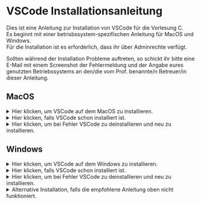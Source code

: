 # VSCode Installationsanleitung

Dies ist eine Anleitung zur Installation von VSCode für die Vorlesung C.<br />
Es beginnt mit einer betrisbssystem-spezifischen Anleitung für MacOS und Windows.<br />
Für die Installation ist es erforderlich, dass ihr über Adminrechte verfügt.<br />

Sollten während der Installation Probleme auftreten, so schickt ihr bitte eine E-Mail mit einem Screenshot der Fehlermeldung und der Angabe eures genutzten Betriebssystems an den/die vom Prof. benannte/n Betreuer/in dieser Anleitung.

## MacOS

<details>
<summary>Hier klicken, um VSCode auf dem MacOS zu installieren.</summary>  

### Schritt 1
Damit wir mit Visual Studio Code C programmieren können, brauchen wir einen Compiler und Debugger. 

Dazu öffnen wir den Terminal und überprüfen, ob dies bereits vorhanden ist, indem wir
> clang –version

im Terminal eingeben. Bekommen wir eine Versionsnummer angezeigt, können wir mit Schritt 2 weiter machen. Bekommen wir aber 
mit der Abfrage keine Versionsnummer angezeit, so geben wir im Terminal
> Xcode-select –install

ein und überprüfen das Ergebnis wieder mit 
> clang –version

Nun sollte eine Versionsnummer angezeigt werden und wir können mit Schritt 2 weiter machen.

### Schritt 2
Wir laden VSCode für Mac herunter, indem wir auf den folgenden Link klicken:
https://code.visualstudio.com/docs?dv=osx

Danach schieben wir im Finder einfach die Datei `<Visual Studio Code.app>` in den `<Programme>` Ordner. 

### Schritt 3
Wir öffnen als nächstes Visual Studio Code.<br />

Nun installieren wir einige Erweiterungen, in dem wir auf das Symbol mit 3+1 Quadraten auf der linken Seite klicken:

<img width="367" alt="image" src="https://user-images.githubusercontent.com/78163337/112048606-e031c480-8b4e-11eb-81a7-13dccddf3201.png">

Wir möchten die vier Extensions C/C++, Code Runner, Live Share und GitLens. Oft gibt es eine reguläre, stabile und eine Vorab-Test-Version. Man kann sich an den Downloadzahlen aus den folgenden Screenshots orientieren, um die stabile Version zu erwischen:

![image](https://user-images.githubusercontent.com/78163337/112048686-f50e5800-8b4e-11eb-871f-51418cd4aaf6.png)

![image](https://user-images.githubusercontent.com/78163337/112048709-fb9ccf80-8b4e-11eb-8c6b-92e817526a56.png)

![image](https://user-images.githubusercontent.com/78163337/112048726-00618380-8b4f-11eb-84c5-c4ed73dc9d22.png)
  
![image](https://user-images.githubusercontent.com/100713757/159911055-cba05f87-f11f-402c-bec2-1551c6098574.png)
  
Hiermit wäre die Installation auch schon fertig und wir können mit [Erste Schritte](https://github.com/hshf1/VorlesungC/blob/main/VSCode/Erste_Schritte.md) weiter machen.
  </details>
  
<details>
<summary>Hier klicken, falls VSCode schon installiert ist.</summary>
Das ist kein Problem, nach Schritt 1 kannst du in diesem Fall Schritt 2 überspringen und mit Schritt 3 weiter machen.

</details>
  
  <details>
  <summary>Hier klicken, um bei Fehler VSCode zu deinstallieren und neu zu installieren.</summary>
Falls bei der Installation oder der anschließenden Nutzung von VSCode fehler auftreten, so könnt ihr VSCode deinstallieren 
und wieder anhand der oberen Anleitung neu installieren. Wie Programme auf einem MacOS deinstalliert/gelöscht werden, ist hier erklärt:
https://support.apple.com/de-de/HT202235
    
  </details>

## Windows
  
<details> 
<summary>Hier klicken, um VSCode auf dem Windows zu installieren.</summary> 
  
### Schritt 1

Wir öffnen den Link https://github.com/hshf1/VorlesungC/blob/main/VSCode/installChoco.cmd und klicken auf RAW.

![Schritt 1 RAW](https://user-images.githubusercontent.com/100713757/159829992-537c8122-34d4-43ba-a61b-131393a84bb4.jpg)
  
Nachdem klicken auf RAW öffnet sich eine Seite, auf der wir mit einem rechtsklick auf Seite speichern unter gehen.
![Schritt 1 Speichern unter](https://user-images.githubusercontent.com/100713757/159830836-fe4893a6-8524-473b-82b2-50b131aefe5a.jpg)
  
Wichtig ist jetzt, dass die Datei mit einer .cmd Endung gespeichert wird! Die Datei muss im Downloadsordner mit dem Namen installChoco.cmd gespeichert sein.
  
![Schritt 1 richtige Endung](https://user-images.githubusercontent.com/100713757/159831085-d213d866-d19a-42f4-ba7a-f20aa68c5fe8.png)

### Schritt 2
Wir öffnen die Eingabeaufforderung als Administrator.
  
![Schritt 2 CMD](https://user-images.githubusercontent.com/100713757/159831542-2f08c9b7-ef1c-4feb-a8a8-435d69435238.jpg)

Nun kopieren wir die folgende Zeile in das Terminal, bestätigen mit Enter und warten wieder auf den Eingabeprompt.
  
> cd %USERPROFILE%\Downloads & installChoco.cmd
  
![Schritt 2 Code](https://user-images.githubusercontent.com/100713757/159831925-92e8b154-19cc-4aec-b434-c62facb4813f.png)

Dieses Mal kann das ein paar Minuten dauern, wir warten einfach, bis der neue Eingabepromt zu sehen ist.

![Schritt 2 Ende](https://user-images.githubusercontent.com/100713757/159840845-0ed0b1a5-feb6-4bdf-84c7-316d3cf0072e.png)


Hiermit wäre die Installation auch schon fertig und wir können mit [Erste Schritte](https://github.com/hshf1/VorlesungC/blob/67a86c1534ef6b539dfbc47624ca17eff7ef9528/VSCode/02_Erste_Schritte.md) weiter machen.
</details>  

<details>
<summary>Hier klicken, falls VSCode schon installiert ist.</summary>
Das ist kein Problem. Du kannst der Anleitung zu 100% folgen.

</details>
  <details>
  <summary>Hier klicken, um bei Fehler VSCode zu deinstallieren und neu zu installieren.</summary>
Falls bei der Installation oder der anschließenden Nutzung von VSCode fehler auftreten, so könnt ihr es komplett deinstallieren und wieder anhand der oberen Anleitung neu installieren.
<br /><br />
Dafür müsst ihr diese Programme deinstallieren:

![Deinstallation](https://user-images.githubusercontent.com/100713757/159841162-32f5c2e6-24e2-4f33-a9a5-d7a18cd034ac.png)

    
Zum Schluss starten wir noch die Eingabeaufforderung (CMD) mit Adminrechten und geben folgenden Code ein:
> RMDIR /S /Q C:\ProgramData\chocolatey
    
Nun ist alles deinstalliert und gelöscht und es kann mit der Installation wieder von vorne begonnen werden.
    
  </details>
  
  <details> 
<summary>Alternative Installation, falls die empfohlene Anleitung oben nicht funktioniert.</summary> 
    
Dies ist eine alternative Möglichkeit, VSCode auf Windows zu installieren und sollte nur genutzt werden, wenn die empfohlene Anleitung ein Stück weiter oben nicht funktioniert.
  
### Schritt 1
Zunächst rechts-klicken wir auf das Windows-Icon und wählen im erscheinenden Menü „Windows PowerShell (Administrator)“:

<img width="276" alt="image" src="https://user-images.githubusercontent.com/78163337/111452622-000e5600-8713-11eb-9c34-0cbfdfcc411c.png">
  
In diese PowerShell kopieren wir am Stück folgende Zeile:

und bestätigen mit „Enter“ und warten solange, bis uns PowerShell einen frischen Eingabeprompt anbietet:

<img width="163" alt="image" src="https://user-images.githubusercontent.com/78163337/111456918-d9065300-8717-11eb-93a9-88fddd8459ff.png">

### Schritt 2
Nun schließen wir die PowerShell und öffnen es wie vorhin erneut mit Adminrechten.
Nun kopieren wir die folgende Zeile in die PowerShell, bestätigen mit Enter und warten wieder auf den Eingabeprompt.

> choco install mingw --version=8.1.0 -y

### Schritt 3
Wir schließen die PowerShell und öffnen es wie vorhin erneut mit Adminrechten.
Jetzt kopieren wir die folgende Zeile in die PowerShell, bestätigen mit Enter und warten wieder auf den Eingabepromt.

> choco install vscode vscode-cpptools vscode-vsliveshare vscode-code-runner vscode-gitlens git cascadiafonts python -y

Dieses Mal kann das ein paar Minütchen dauern, wir warten einfach, bis der neue Eingabepromt zu sehen ist.<br />

Hiermit wäre die Installation auch schon fertig und wir können mit [Erste Schritte](https://github.com/hshf1/VorlesungC/blob/main/VSCode/Erste_Schritte.md) weiter machen.
</details>
  
